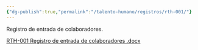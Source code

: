 ```yaml
---
{"dg-publish":true,"permalink":"/talento-humano/registros/rth-001/"}
---
```


Registro de entrada de colaboradores.

[RTH-001 Registro de entrada de colaboradores .docx](https://drive.google.com/open?id=15NTxHvsuV8hHqNJshrSMg5MZu1fZxIYQ&usp=drive_copy)